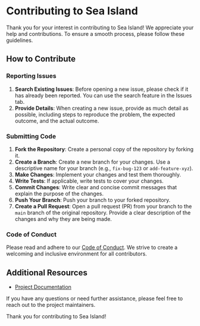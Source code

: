 # Contributing to Sea Island

Thank you for your interest in contributing to Sea Island! We appreciate your help and contributions. To ensure a smooth process, please follow these guidelines.

## How to Contribute

### Reporting Issues

1. **Search Existing Issues**: Before opening a new issue, please check if it has already been reported. You can use the search feature in the Issues tab.
2. **Provide Details**: When creating a new issue, provide as much detail as possible, including steps to reproduce the problem, the expected outcome, and the actual outcome.

### Submitting Code

1. **Fork the Repository**: Create a personal copy of the repository by forking it.
2. **Create a Branch**: Create a new branch for your changes. Use a descriptive name for your branch (e.g., `fix-bug-123` or `add-feature-xyz`).
3. **Make Changes**: Implement your changes and test them thoroughly.
4. **Write Tests**: If applicable, write tests to cover your changes.
5. **Commit Changes**: Write clear and concise commit messages that explain the purpose of the changes.
6. **Push Your Branch**: Push your branch to your forked repository.
7. **Create a Pull Request**: Open a pull request (PR) from your branch to the `main` branch of the original repository. Provide a clear description of the changes and why they are being made.

### Code of Conduct

Please read and adhere to our [Code of Conduct](CODE_OF_CONDUCT.md). We strive to create a welcoming and inclusive environment for all contributors.

## Additional Resources

- [Project Documentation](404)

If you have any questions or need further assistance, please feel free to reach out to the project maintainers.

Thank you for contributing to Sea Island!
